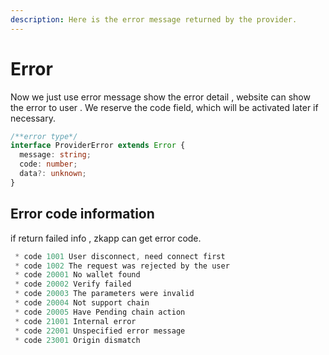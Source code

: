 ```yaml
---
description: Here is the error message returned by the provider.
---
```


# Error

Now we just use error message show the error detail , website can show the error to user . We reserve the code field, which will be activated later if necessary.

```typescript
/**error type*/
interface ProviderError extends Error {
  message: string;
  code: number;
  data?: unknown;
}
```

## Error code information

if return failed info , zkapp can get error code.

```typescript
 * code 1001 User disconnect, need connect first
 * code 1002 The request was rejected by the user
 * code 20001 No wallet found
 * code 20002 Verify failed
 * code 20003 The parameters were invalid
 * code 20004 Not support chain
 * code 20005 Have Pending chain action
 * code 21001 Internal error
 * code 22001 Unspecified error message
 * code 23001 Origin dismatch
```
